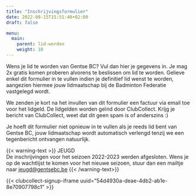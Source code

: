 ```yaml
---
title: "Inschrijvingsformulier"
date: 2022-08-15T15:51:40+02:00
draft: false

menu:
  main:
    parent: lid-worden
    weight: 10
---
```

Wens je lid te worden van Gentse BC? Vul dan hier je gegevens in.
Je mag 2x gratis komen proberen alvorens te beslissen om lid te worden. Gelieve enkel dit formulier in te vullen indien je definitief lid wenst te worden, aangezien hiermee jouw lidmaatschap bij de Badminton Federatie vastgelegd wordt. 

We zenden je kort na het invullen van dit formulier een factuur via email toe voor het lidgeld. De lidgelden worden geïnd door ClubCollect. Krijg je bericht van ClubCollect, weet dat dit geen spam is of anderszins :)

Je hoeft dit formulier niet opnieuw in te vullen als je reeds lid bent van Gentse BC, jouw lidmaatschap wordt automatisch verlengd tenzij we een tegenbericht ontvangen natuurlijk. 

{{< warning-text >}}
JEUGD <br />
De inschrijvingen voor het seizoen 2022-2023 werden afgesloten. Wens je op de wachtlijst te komen voor het nieuwe seizoen, stuur dan een mailtje naar jeugd@gentsebc.be 
{{< /warning-text>}}

{{< clubcollect-signup-iframe uuid="54d4930a-deae-4db2-ab1e-8e70907798c1" >}}
